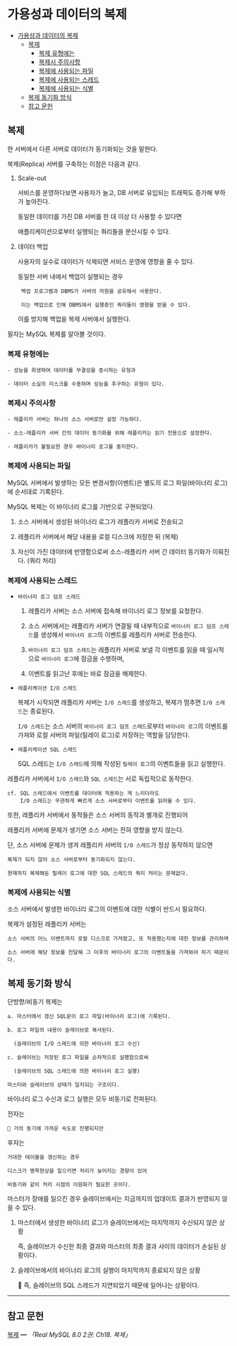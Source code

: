 # 가용성과 데이터의 복제

- [가용성과 데이터의 복제](#가용성과-데이터의-복제)
  - [복제](#복제)
    - [복제 유형에는](#복제-유형에는)
    - [복제시 주의사항](#복제시-주의사항)
    - [복제에 사용되는 파일](#복제에-사용되는-파일)
    - [복제에 사용되는 스레드](#복제에-사용되는-스레드)
    - [복제에 사용되는 식별](#복제에-사용되는-식별)
  - [복제 동기화 방식](#복제-동기화-방식)
  - [참고 문헌](#참고-문헌)

## 복제

한 서버에서 다른 서버로 데이터가 동기화되는 것을 말한다.

복제(Replica) 서버를 구축하는 이점은 다음과 같다.

1. Scale-out
    
    서비스를 운영하다보면 사용자가 늘고, DB 서버로 유입되는 트래픽도 증가해 부하가 높아진다.

    동일한 데이터를 가진 DB 서버를 한 대 이상 더 사용할 수 있다면 

    애플리케이션으로부터 실행되는 쿼리들을 분산시킬 수 있다.

2. 데이터 백업

    사용자의 실수로 데이터가 삭제되면 서비스 운영에 영향을 줄 수 있다.

    동일한 서버 내에서 백업이 실행되는 경우 
    
        백업 프로그램과 DBMS가 서버의 자원을 공유해서 사용한다.

        이는 백업으로 인해 DBMS에서 실행중인 쿼리들이 영향을 받을 수 있다.

    이를 방지해 백업을 복제 서버에서 실행한다.

필자는 MySQL 복제를 알아볼 것이다.

### 복제 유형에는

    - 성능을 희생하여 데이터를 무결성을 증시하는 유형과

    - 데이터 소실의 리스크를 수용하며 성능을 추구하는 유형이 있다.

### 복제시 주의사항

    - 레플리카 서버는 하나의 소스 서버로만 설정 가능하다.

    - 소스-레플리카 서버 간의 데이터 동기화를 위해 레플리카는 읽기 전용으로 설정한다.

    - 레플리카가 불필요한 경우 바이너리 로그를 중지한다.

### 복제에 사용되는 파일

MySQL 서버에서 발생하는 모든 변경사항(이벤트)은 별도의 로그 파일(바이너리 로그)에 순서대로 기록된다. 

MySQL 복제는 이 바이너리 로그를 기반으로 구현되었다.

1. 소스 서버에서 생성된 바이너리 로그가 레플리카 서버로 전송되고

2. 레플리카 서버에서 해당 내용을 로컬 디스크에 저장한 뒤 (복제)

3. 자신이 가진 데이터에 반영함으로써 소스-레플리카 서버 간 데이터 동기화가 이뤄진다. (쿼리 처리)

### 복제에 사용되는 스레드

- `바이너리 로그 덤프 스레드`

    1. 레플리카 서버는 소스 서버에 접속해 바이너리 로그 정보를 요청한다.

    2. 소스 서버에서는 레플리카 서버가 연결될 때 
        내부적으로 `바이너리 로그 덤프 스레드`를 생성해서 `바이너리 로그`의 이벤트를 레플리카 서버로 전송한다.

    3. `바이너리 로그 덤프 스레드`는 레플리카 서버로 보낼 각 이벤트를 읽을 때 일시적으로 `바이너리 로그`에 잠금을 수행하며, 

    4. 이벤트를 읽고난 후에는 바로 잠금을 해제한다.

- `레플리케이션 I/O 스레드`

    복제가 시작되면 레플리카 서버는 `I/O 스레드`를 생성하고, 복제가 멈추면 `I/O 스레드`는 종료된다.

    `I/O 스레드`는 소스 서버의 `바이너리 로그 덤프 스레드`로부터 `바이너리 로그`의 이벤트를 가져와 로컬 서버의 파일(릴레이 로그)로 저장하는 역할을 담당한다.
    
- `레플리케이션 SQL 스레드`

    SQL 스레드는 `I/O 스레드`에 의해 작성된 `릴레이 로그`의 이벤트들을 읽고 실행한다.

레플리카 서버에서 `I/O 스레드`와 `SQL 스레드`는 서로 독립적으로 동작한다.

    cf. SQL 스레드에서 이벤트를 데이터에 적용하는 게 느리더라도
        I/O 스레드는 무관하게 빠르게 소스 서버로부터 이벤트를 읽어올 수 있다.

또한, 레플리카 서버에서 동작들은 소스 서버의 동작과 별개로 진행되어 

레플리카 서버에 문제가 생기면 소스 서버는 전혀 영향을 받지 않는다.

단, 소스 서버에 문제가 생겨 레플리카 서버의 `I/O 스레드`가 정상 동작하지 않으면 

    복제가 되지 않아 소스 서버로부터 동기화되지 않는다.
    
    현재까지 복제해둔 릴레이 로그에 대한 SQL 스레드의 쿼리 처리는 문제없다.

### 복제에 사용되는 식별

소스 서버에서 발생한 바이너리 로그의 이벤트에 대한 식별이 반드시 필요하다.

복제가 설정된 레플리카 서버는 

    소스 서버의 어느 이벤트까지 로컬 디스크로 가져왔고, 또 적용했는지에 대한 정보를 관리하며

    소스 서버에 해당 정보를 전달해 그 이후의 바이너리 로그의 이벤트들을 가져와야 하기 때문이다.


## 복제 동기화 방식

단방향/비동기 복제는

    a. 마스터에서 갱신 SQL문이 로그 파일(바이너리 로그)에 기록된다.
    
    b. 로그 파일의 내용이 슬레이브로 복사된다. 
    
      (슬레이브의 I/O 스레드에 의한 바이너리 로그 수신)
    
    c. 슬레이브는 저장된 로그 파일을 순차적으로 실행함으로써 
      
      (슬레이브의 SQL 스레드에 의한 바이너리 로그 실행)
    
    마스터와 슬레이브의 상태가 일치되는 구조이다. 

바이너리 로그 수신과 로그 실행은 모두 비동기로 전파된다.

전자는 

    🤔 거의 동기에 가까운 속도로 진행되지만

후자는 

    거대한 테이블을 갱신하는 경우 
    
    디스크가 병목현상을 일으키면 처리가 늦어지는 경향이 있어 

    비동기와 같이 처리 시점의 이원화가 필요한 곳이다.


마스터가 장애를 일으킨 경우 슬레이브에서는 지금까지의 업데이트 결과가 반영되지 않을 수 있다.

1. 마스터에서 생성한 바이너리 로그가 슬레이브에서는 마지막까지 수신되지 않은 상황

    즉, 슬레이브가 수신한 최종 결과와 마스터의 최종 결과 사이의 데이터가 손실된 상황이다.

2. 슬레이브에서의 바이너리 로그의 실행이 마지막까지 종료되지 않은 상황

    🤔 즉, 슬레이브의 SQL 스레드가 지연되었기 때문에 일어나는 상황이다.

<hr/>

## 참고 문헌

[복제](http://www.yes24.com/Product/Goods/105536168) ━ *「Real MySQL 8.0 2권: Ch18. 복제」*